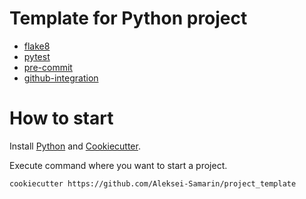 # Template for Python project

- [flake8](https://flake8.pycqa.org/en/latest/)
- [pytest](https://docs.pytest.org/en/stable/)
- [pre-commit](https://pre-commit.com/)
- [github-integration](https://docs.github.com/en/actions)

# How to start

Install [Python](https://www.python.org/) and [Cookiecutter](https://cookiecutter.readthedocs.io/en/1.7.2/installation.html).

Execute command where you want to start a project.

```
cookiecutter https://github.com/Aleksei-Samarin/project_template
```
